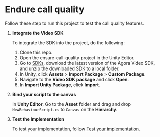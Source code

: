 # Endure call quality

Follow these step to run this project to test the call quality features.

1. **Integrate the Video SDK**

    To integrate the SDK into the project, do the following:

    1. Clone this repo.
    1. Open the ensure-call-quality project in the Unity Editor.
    1. Go to [SDKs](https://docs.agora.io/en/sdks?platform=unity), download the latest version of the Agora Video SDK, and unzip the    downloaded SDK to a local folder.
    1. In Unity, click **Assets** > **Import Package** > **Custom Package**.
    1. Navigate to the **Video SDK package** and click **Open**.
    1. In **Import Unity Package**, click **Import**.

1. **Bind your script to the canvas**

    In **Unity Editor**, Go to the **Asset** folder and drag and drop `NewBehaviourScript.cs` to `Canvas` on the **Hierarchy**.

1. **Test the Implementation**

    To test your implementation, follow [Test your implementation](https://docs.agora.io/en/interactive-live-streaming/develop/ensure-channel-quality?platform=unity#test-your-implementation).